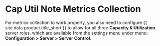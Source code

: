 # Cap Util Note Metrics Collection

For metrics collection to work properly, you also need to configure
{{ site.data.product.title_short }} to allow for all three
**Capacity & Utilization** server roles, which are available from
the settings menu under menu: **Configuration > Server > Server Control**.
